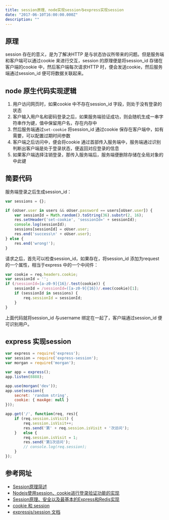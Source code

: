 ```yaml
---
title: session原理、node实现session与express实现session
date: "2017-06-10T16:00:00.000Z"
description: ""
---
```


## 原理

session 存在的意义，是为了解决HTTP 是与状态协议所带来的问题。但是服务端和客户端可以通过cookie 来进行交互，session 的原理便是将session_id 存储在客户端的cookie 中，然后客户端每次请求HTTP 时，便会发送cookie，然后服务端通过session_id 便可将数据关联起来。

## node 原生代码实现逻辑

1. 用户访问网页时，如果cookie 中不存在session_id 字段，则处于没有登录的状态
2. 客户输入用户名和密码登录之后，如果服务端验证成功，则会随机生成一串字符串作为键，值中保留用户名，存在内存中
3. 然后服务端通过`set-cookie` 将session_id 通过cookie 保存在客户端中，如有需要，可以配置过期时间参数
4. 客户端之后访问中，便会将cookie 通过首部传入服务端中，服务端通过识别判断出客户端是处于登录状态，便返回对应登录的信息
5. 如果客户端选择注销登录，那传入服务端后，服务端便删除存储在全局对象的中此键

## 简要代码

服务端登录之后生成session_id：

```javascript
var sessions = {};

if (oUser.user in users && oUser.password == users[oUser.user]) {
	var sessionId = Math.random().toString(36).substr(2, 16);
	res.setHeader('set-cookie', 'sessionId=' + sessionId);
	console.log(sessionId);
	sessions[sessionId] = oUser.user;
	res.end('success\n' + oUser.user);
} else {
	res.end('wrong!');
}
```

请求之后，首先可以检查session_id，如果存在，将session_id 添加为request 的一个属性，相当于express 中的一个中间件：

```javascript
var cookie = req.headers.cookie;
var sessionId = '';
if (/sessionId=[a-z0-9]{16}/.test(cookie)) {
	sessionId = /sessionId=([a-z0-9]{16})/.exec(cookie)[1];
	if (sessionId in sessions) {
		req.sessionId = sessionId;
	}
}
```

上面代码就将session_id 与username 绑定在一起了，客户端通过session_id 便可识别用户。

## express 实现session

```javascript
var express = require('express');
var session = require('express-session');
var morgan = require('morgan');

var app = express();
app.listen(8888);

app.use(morgan('dev'));
app.use(session({
	secret: 'random string',
	cookie: { maxAge: null }
}));

app.get('/', function(req, res){
	if (req.session.isVisit) {
		req.session.isVisit++;
		res.send('第' + req.session.isVisit + '次访问');
	}	else {
		req.session.isVisit = 1;
		res.send('第1次访问');
		// console.log(req.session);
	}
});
```

## 参考网址

- [Session原理简述](https://www.pureweber.com/article/how-session-works/)
- [Nodejs使用session、cookie进行登录验证功能的实现](http://www.5941740.cn/2016/06/08/node-authority/index.html)
- [Session原理、安全以及最基本的Express和Redis实现](https://segmentfault.com/a/1190000002630691)
- [cookie 和 session](http://wiki.jikexueyuan.com/project/node-lessons/cookie-session.html)
- [expressjs/session 文档](https://github.com/expressjs/session)